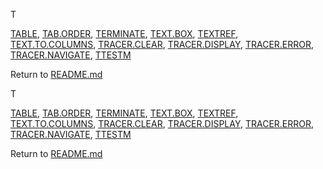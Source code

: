 T

[TABLE](#table), [TAB.ORDER](#tab.order), [TERMINATE](#terminate),
[TEXT.BOX](#text.box), [TEXTREF](#textref),
[TEXT.TO.COLUMNS](#text.to.columns), [TRACER.CLEAR](#tracer.clear),
[TRACER.DISPLAY](#tracer.display), [TRACER.ERROR](#tracer.error),
[TRACER.NAVIGATE](#tracer.navigate), [TTESTM](#ttestm)


Return to [README.md](README.md)

T

[TABLE](#table), [TAB.ORDER](#tab.order), [TERMINATE](#terminate),
[TEXT.BOX](#text.box), [TEXTREF](#textref),
[TEXT.TO.COLUMNS](#text.to.columns), [TRACER.CLEAR](#tracer.clear),
[TRACER.DISPLAY](#tracer.display), [TRACER.ERROR](#tracer.error),
[TRACER.NAVIGATE](#tracer.navigate), [TTESTM](#ttestm)


Return to [README.md](README.md)

